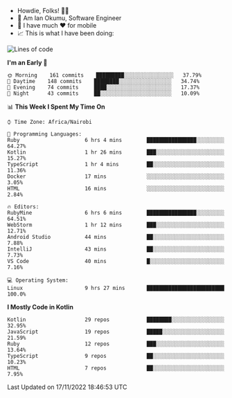 
* Howdie, Folks! 👋🤓
* 🤪 Am Ian Okumu, Software Engineer
* 📱 I have much ❤️ for mobile
* 📈 This is what I have been doing:
  
<!-- <a href="https://otsembo.github.io/OtsemboPortfolio/" style="margin-right:.5%; margin-top=.5%;">
  <img align="center" src="https://github-readme-stats.vercel.app/api/top-langs/?username=otsembo&layout=compact" />
</a> -->

<!--START_SECTION:waka-->
![Lines of code](https://img.shields.io/badge/From%20Hello%20World%20I%27ve%20Written-791%20Thousand%20lines%20of%20code-blue)

**I'm an Early 🐤** 

```text
🌞 Morning    161 commits    █████████░░░░░░░░░░░░░░░░   37.79% 
🌆 Daytime    148 commits    ████████░░░░░░░░░░░░░░░░░   34.74% 
🌃 Evening    74 commits     ████░░░░░░░░░░░░░░░░░░░░░   17.37% 
🌙 Night      43 commits     ██░░░░░░░░░░░░░░░░░░░░░░░   10.09%

```


📊 **This Week I Spent My Time On** 

```text
⌚︎ Time Zone: Africa/Nairobi

💬 Programming Languages: 
Ruby                     6 hrs 4 mins        ████████████████░░░░░░░░░   64.27% 
Kotlin                   1 hr 26 mins        ███░░░░░░░░░░░░░░░░░░░░░░   15.27% 
TypeScript               1 hr 4 mins         ██░░░░░░░░░░░░░░░░░░░░░░░   11.36% 
Docker                   17 mins             ░░░░░░░░░░░░░░░░░░░░░░░░░   3.05% 
HTML                     16 mins             ░░░░░░░░░░░░░░░░░░░░░░░░░   2.84%

🔥 Editors: 
RubyMine                 6 hrs 6 mins        ████████████████░░░░░░░░░   64.51% 
WebStorm                 1 hr 12 mins        ███░░░░░░░░░░░░░░░░░░░░░░   12.71% 
Android Studio           44 mins             ██░░░░░░░░░░░░░░░░░░░░░░░   7.88% 
IntelliJ                 43 mins             ██░░░░░░░░░░░░░░░░░░░░░░░   7.73% 
VS Code                  40 mins             █░░░░░░░░░░░░░░░░░░░░░░░░   7.16%

💻 Operating System: 
Linux                    9 hrs 27 mins       █████████████████████████   100.0%

```

**I Mostly Code in Kotlin** 

```text
Kotlin                   29 repos            ████████░░░░░░░░░░░░░░░░░   32.95% 
JavaScript               19 repos            █████░░░░░░░░░░░░░░░░░░░░   21.59% 
Ruby                     12 repos            ███░░░░░░░░░░░░░░░░░░░░░░   13.64% 
TypeScript               9 repos             ██░░░░░░░░░░░░░░░░░░░░░░░   10.23% 
HTML                     7 repos             ██░░░░░░░░░░░░░░░░░░░░░░░   7.95%

```



 Last Updated on 17/11/2022 18:46:53 UTC
<!--END_SECTION:waka-->

<br />
<br />
<br />
<br />
<br />
  
  </div>
<!---
otsembo/otsembo is a ✨ special ✨ repository because its `README.md` (this file) appears on your GitHub profile.
You can click the Preview link to take a look at your changes.
--->
